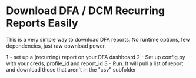 # Download DFA / DCM Recurring Reports Easily
This is a very simple way to download DFA reports. No runtime options, few dependencies, just raw download power.

1 - set up a (recurring) report on your DFA dashboard
2 - Set up config.py with your creds, profile_id and report_id
3 - Run. It will pull a list of report and download those that aren't in the "csv" subfolder
